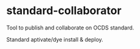 standard-collaborator
=====================

Tool to publish and collaborate on OCDS standard.

Standard aptivate/dye install & deploy.
